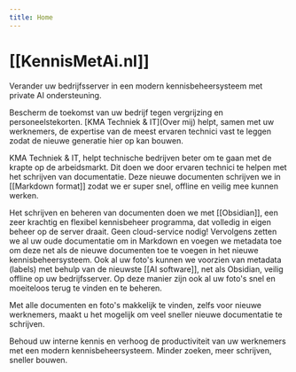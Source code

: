 ```yaml
---
title: Home
---
```

# [[KennisMetAi.nl]]
Verander uw bedrijfsserver in een modern kennisbeheersysteem met private AI ondersteuning.

Bescherm de toekomst van uw bedrijf tegen vergrijzing en personeelstekorten. [KMA Techniek & IT](Over mij) helpt, samen met uw werknemers, de expertise van de meest ervaren technici vast te leggen zodat de nieuwe generatie hier op kan bouwen.

KMA Techniek & IT,  helpt technische bedrijven beter om te gaan met de krapte op de arbeidsmarkt. Dit doen we door ervaren technici te helpen met het schrijven van documentatie. Deze nieuwe documenten schrijven we in [[Markdown format]] zodat we er super snel, offline en veilig mee kunnen werken.

Het schrijven en beheren van documenten doen we met [[Obsidian]], een zeer krachtig en flexibel kennisbeheer programma, dat volledig in eigen beheer op de server draait. Geen cloud-service nodig! Vervolgens zetten we al uw oude documentatie om in Markdown en voegen we metadata toe om deze net als de nieuwe documenten toe te voegen in het nieuwe kennisbeheersysteem. Ook al uw foto's kunnen we voorzien van metadata (labels) met behulp van de nieuwste [[AI software]], net als Obsidian, veilig offline op uw bedrijfsserver. Op deze manier zijn ook al uw foto's snel en moeiteloos terug te vinden en te beheren.

Met alle documenten en foto's makkelijk te vinden, zelfs voor nieuwe werknemers, maakt u het mogelijk om veel sneller nieuwe documentatie te schrijven.

Behoud uw interne kennis en verhoog de productiviteit van uw werknemers met een modern kennisbeheersysteem. Minder zoeken, meer schrijven, sneller bouwen.